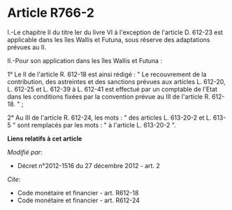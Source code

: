 # Article R766-2

I.-Le chapitre II du titre Ier du livre VI à l'exception de l'article D. 612-23 est applicable dans les îles Wallis et
Futuna, sous réserve des adaptations prévues au II. 

II.-Pour son application dans les îles Wallis et Futuna : 

1° Le II de l'article R. 612-18 est ainsi rédigé : "               Le recouvrement de la contribution, des astreintes et des
sanctions prévues aux articles L. 612-20, L. 612-25 et L. 612-39 à L. 612-41  est effectué par un comptable de l'Etat dans
les conditions fixées par la convention prévue au III de l'article R. 612-18. " ; 

2° Au III de l'article R. 612-24, les mots : " des articles L. 613-20-2 et L. 613-5 " sont remplacés par les mots : " à
l'article L. 613-20-2 ".

**Liens relatifs à cet article**

_Modifié par_:

  - Décret n°2012-1516 du 27 décembre 2012 - art. 2

_Cite_:

  - Code monétaire et financier - art. R612-18
  - Code monétaire et financier - art. R612-24
